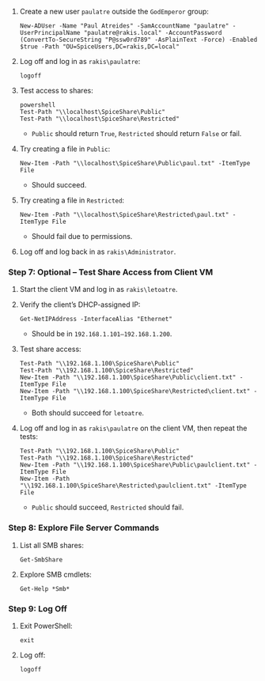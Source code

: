 
1. Create a new user `paulatre` outside the `GodEmperor` group:

   ```
   New-ADUser -Name "Paul Atreides" -SamAccountName "paulatre" -UserPrincipalName "paulatre@rakis.local" -AccountPassword (ConvertTo-SecureString "P@ssw0rd789" -AsPlainText -Force) -Enabled $true -Path "OU=SpiceUsers,DC=rakis,DC=local"
   ```
2. Log off and log in as `rakis\paulatre`:

   ```
   logoff
   ```
3. Test access to shares:

   ```
   powershell
   Test-Path "\\localhost\SpiceShare\Public"
   Test-Path "\\localhost\SpiceShare\Restricted"
   ```
   - `Public` should return `True`, `Restricted` should return `False` or fail.
4. Try creating a file in `Public`:

   ```
   New-Item -Path "\\localhost\SpiceShare\Public\paul.txt" -ItemType File
   ```
   - Should succeed.
5. Try creating a file in `Restricted`:

   ```
   New-Item -Path "\\localhost\SpiceShare\Restricted\paul.txt" -ItemType File
   ```
   - Should fail due to permissions.
6. Log off and log back in as `rakis\Administrator`.

### Step 7: Optional – Test Share Access from Client VM

1. Start the client VM and log in as `rakis\letoatre`.
2. Verify the client’s DHCP-assigned IP:

   ```
   Get-NetIPAddress -InterfaceAlias "Ethernet"
   ```
   - Should be in `192.168.1.101–192.168.1.200`.
3. Test share access:

   ```
   Test-Path "\\192.168.1.100\SpiceShare\Public"
   Test-Path "\\192.168.1.100\SpiceShare\Restricted"
   New-Item -Path "\\192.168.1.100\SpiceShare\Public\client.txt" -ItemType File
   New-Item -Path "\\192.168.1.100\SpiceShare\Restricted\client.txt" -ItemType File
   ```
   - Both should succeed for `letoatre`.
4. Log off and log in as `rakis\paulatre` on the client VM, then repeat the tests:

   ```
   Test-Path "\\192.168.1.100\SpiceShare\Public"
   Test-Path "\\192.168.1.100\SpiceShare\Restricted"
   New-Item -Path "\\192.168.1.100\SpiceShare\Public\paulclient.txt" -ItemType File
   New-Item -Path "\\192.168.1.100\SpiceShare\Restricted\paulclient.txt" -ItemType File
   ```
   - `Public` should succeed, `Restricted` should fail.

### Step 8: Explore File Server Commands

1. List all SMB shares:

   ```
   Get-SmbShare
   ```
2. Explore SMB cmdlets:

   ```
   Get-Help *Smb*
   ```

### Step 9: Log Off

1. Exit PowerShell:

   ```
   exit
   ```
2. Log off:

   ```
   logoff
   ```